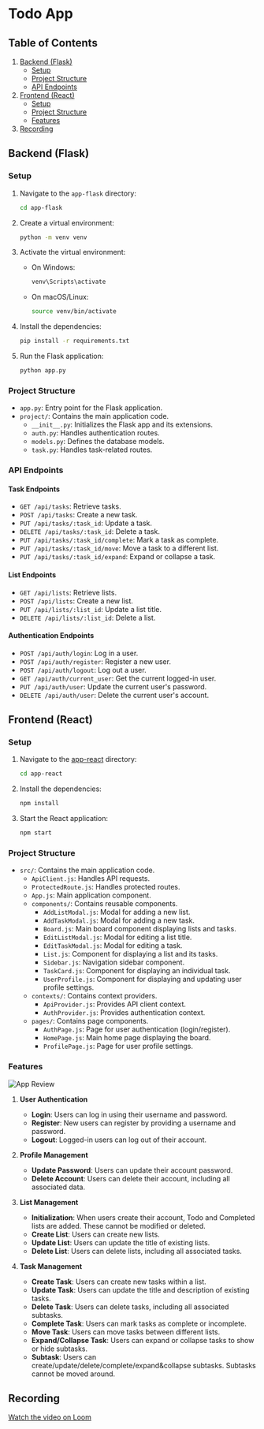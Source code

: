 # Todo App

## Table of Contents
1. [Backend (Flask)](#backend-flask)
   - [Setup](#setup)
   - [Project Structure](#project-structure)
   - [API Endpoints](#api-endpoints)
2. [Frontend (React)](#frontend-react)
   - [Setup](#setup-1)
   - [Project Structure](#project-structure-1)
   - [Features](#features)
3. [Recording](#recording)

## Backend (Flask)

### Setup

1. Navigate to the `app-flask` directory:
    ```sh
    cd app-flask
    ```

2. Create a virtual environment:
    ```sh
    python -m venv venv
    ```

3. Activate the virtual environment:
    - On Windows:
        ```sh
        venv\Scripts\activate
        ```
    - On macOS/Linux:
        ```sh
        source venv/bin/activate
        ```

4. Install the dependencies:
    ```sh
    pip install -r requirements.txt
    ```

5. Run the Flask application:
    ```sh
    python app.py
    ```

### Project Structure

- `app.py`: Entry point for the Flask application.
- `project/`: Contains the main application code.
  - `__init__.py`: Initializes the Flask app and its extensions.
  - `auth.py`: Handles authentication routes.
  - `models.py`: Defines the database models.
  - `task.py`: Handles task-related routes.

### API Endpoints

#### Task Endpoints

- `GET /api/tasks`: Retrieve tasks.
- `POST /api/tasks`: Create a new task.
- `PUT /api/tasks/:task_id`: Update a task.
- `DELETE /api/tasks/:task_id`: Delete a task.
- `PUT /api/tasks/:task_id/complete`: Mark a task as complete.
- `PUT /api/tasks/:task_id/move`: Move a task to a different list.
- `PUT /api/tasks/:task_id/expand`: Expand or collapse a task.

#### List Endpoints

- `GET /api/lists`: Retrieve lists.
- `POST /api/lists`: Create a new list.
- `PUT /api/lists/:list_id`: Update a list title.
- `DELETE /api/lists/:list_id`: Delete a list.

#### Authentication Endpoints

- `POST /api/auth/login`: Log in a user.
- `POST /api/auth/register`: Register a new user.
- `POST /api/auth/logout`: Log out a user.
- `GET /api/auth/current_user`: Get the current logged-in user.
- `PUT /api/auth/user`: Update the current user's password.
- `DELETE /api/auth/user`: Delete the current user's account.

## Frontend (React)

### Setup

1. Navigate to the [app-react](http://_vscodecontentref_/13) directory:
    ```sh
    cd app-react
    ```

2. Install the dependencies:
    ```sh
    npm install
    ```

3. Start the React application:
    ```sh
    npm start
    ```

### Project Structure

- `src/`: Contains the main application code.
  - `ApiClient.js`: Handles API requests.
  - `ProtectedRoute.js`: Handles protected routes.
  - `App.js`: Main application component.
  - `components/`: Contains reusable components.
    - `AddListModal.js`: Modal for adding a new list.
    - `AddTaskModal.js`: Modal for adding a new task.
    - `Board.js`: Main board component displaying lists and tasks.
    - `EditListModal.js`: Modal for editing a list title.
    - `EditTaskModal.js`: Modal for editing a task.
    - `List.js`: Component for displaying a list and its tasks.
    - `Sidebar.js`: Navigation sidebar component.
    - `TaskCard.js`: Component for displaying an individual task.
    - `UserProfile.js`: Component for displaying and updating user profile settings.
  - `contexts/`: Contains context providers.
    - `ApiProvider.js`: Provides API client context.
    - `AuthProvider.js`: Provides authentication context.
  - `pages/`: Contains page components.
    - `AuthPage.js`: Page for user authentication (login/register).
    - `HomePage.js`: Main home page displaying the board.
    - `ProfilePage.js`: Page for user profile settings.

### Features

![App Review](app-review.png)

1. **User Authentication**
   - **Login**: Users can log in using their username and password.
   - **Register**: New users can register by providing a username and password.
   - **Logout**: Logged-in users can log out of their account.

2. **Profile Management**
   - **Update Password**: Users can update their account password.
   - **Delete Account**: Users can delete their account, including all associated data.

3. **List Management**
   - **Initialization**: When users create their account, Todo and Completed lists are added. These cannot be modified or deleted. 
   - **Create List**: Users can create new lists.
   - **Update List**: Users can update the title of existing lists.
   - **Delete List**: Users can delete lists, including all associated tasks.

4. **Task Management**
   - **Create Task**: Users can create new tasks within a list.
   - **Update Task**: Users can update the title and description of existing tasks.
   - **Delete Task**: Users can delete tasks, including all associated subtasks.
   - **Complete Task**: Users can mark tasks as complete or incomplete.
   - **Move Task**: Users can move tasks between different lists.
   - **Expand/Collapse Task**: Users can expand or collapse tasks to show or hide subtasks.
   - **Subtask**: Users can create/update/delete/complete/expand&collapse subtasks. Subtasks cannot be moved around.


## Recording
[Watch the video on Loom](https://www.loom.com/share/8455756e85a945ea9b668652abd3c7ff?sid=16b93682-05b5-4772-bda2-99b43c8e07dd)